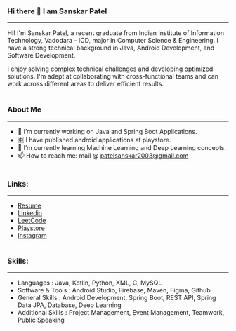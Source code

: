 ### Hi there 👋 I am Sanskar Patel
***
Hi! I'm Sanskar Patel, a recent graduate from Indian Institute of Information Technology, Vadodara - ICD, major in Computer Science & Engineering. I have a strong technical background in Java, Android Development, and Software Development.

I enjoy solving complex technical challenges and developing optimized solutions. I'm adept at collaborating with cross-functional teams and can work across different areas to deliver efficient results.
<br></br>
### About Me
***
- 🔭 I’m currently working on Java and Spring Boot Applications.
- 🈸 I have published android applications at playstore.
- 🌱 I’m currently learning Machine Learning and Deep Learning concepts.
- 📫 How to reach me: mail @ patelsanskar2003@gmail.com
<br></br>
### Links:
***
- [Resume](https://drive.google.com/file/d/12aR9_JInmh0EF11LmWYTzacNFOebo66t/view?usp=sharing)
- [Linkedin](https://www.linkedin.com/in/sanskar-patel-7a31b317b/)
- [LeetCode](https://leetcode.com/sanskar2003/)
- [Playstore](https://play.google.com/store/apps/developer?id=sanskar_patel)
- [Instagram](https://www.instagram.com/psanskar_04/)
<br></br>
### Skills:
***
- Languages :  Java, Kotlin, Python, XML, C, MySQL
- Software & Tools : Android Studio, Firebase, Maven, Figma, Github
- General Skills : Android Development, Spring Boot, REST API, Spring Data JPA, Database, Deep Learning
- Additional Skills : Project Management, Event Management, Teamwork, Public Speaking
